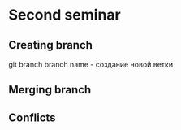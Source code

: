 # Second seminar

## Creating branch

git branch branch name - создание новой ветки

## Merging branch

## Conflicts
